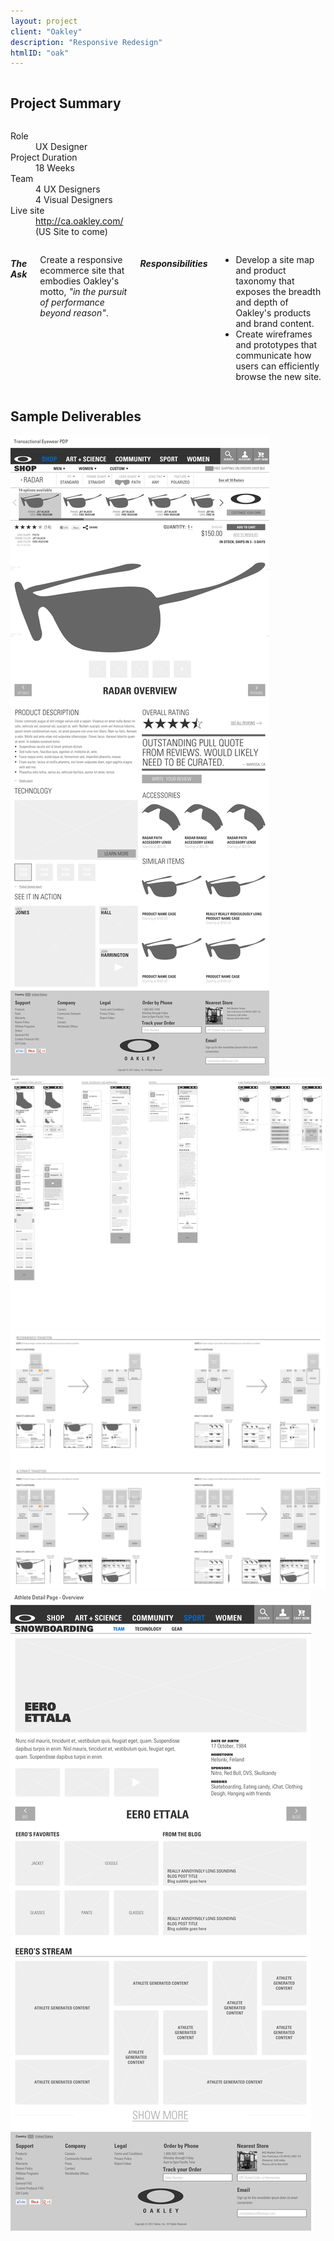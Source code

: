 ```yaml
---
layout: project
client: "Oakley"
description: "Responsive Redesign"
htmlID: "oak"
---
```


<div class="row">
    <div class="small-12 columns">
        <h2>Project Summary</h2>
    </div>
    <div class="small-12 medium-4 large-4 columns">
        <dl>
            <dt>Role</dt>
            <dd>UX Designer</dd>
            <dt>Project Duration</dt>
            <dd>18 Weeks</dd>
            <dt>Team</dt>
            <dd>
                4 UX Designers<br />
                4 Visual Designers<br />
            </dd>
            <dt>Live site</dt>
            <dd>
                <a href="http://ca.oakley.com/">http://ca.oakley.com/</a><br />
                (US Site to come)
            </dd>
        </dl>
    </div>
    <div class="small-12 medium-8 large-8 columns lede">
        <h5>The Ask</h5>
        <p>
            Create a responsive ecommerce site that embodies Oakley's motto, <em>"in the pursuit of performance beyond reason"</em>.
        </p>
        <h5>Responsibilities</h5>
        <ul>
            <li>
                Develop a site map and product taxonomy that exposes the breadth and depth of Oakley's products and brand content.
            </li>
            <li>
                Create wireframes and prototypes that communicate how users can efficiently browse the new site.
            </li>
        </ul>
    </div>
</div>
<div class="row">
    <div class="small-12 columns">
        <h2>Sample Deliverables</h2>
    </div>
    <div class="large-4 push-8 columns">
    </div>
    <div class="large-8 pull-4 columns">
         <a href="/img/oak1.png"><img src="/img/oak1.png" alt="A wireframe of the product detail page at wide resolutions" /></a>
    </div>
</div>
<div class="row">
    <div class="large-8 columns end">
         <a href="/img/oak2.png"><img src="/img/oak2.png" alt="A collection of wireframes of the product detail page at narrow resolutions" /></a>
    </div>
</div>
<div class="row">
    <div class="large-4 push-8 columns">
    </div>
    <div class="large-8 pull-4 columns">
         <a href="/img/oak3.png"><img src="/img/oak3.png" alt="A diagram explaining horizontal scrolling behavior" /></a>
    </div>
</div>
<div class="row">
    <div class="large-8 columns end">
         <a href="/img/oak4.png"><img src="/img/oak4.png" alt="A wireframe of the athlete detail page" /></a>
    </div>
</div>
